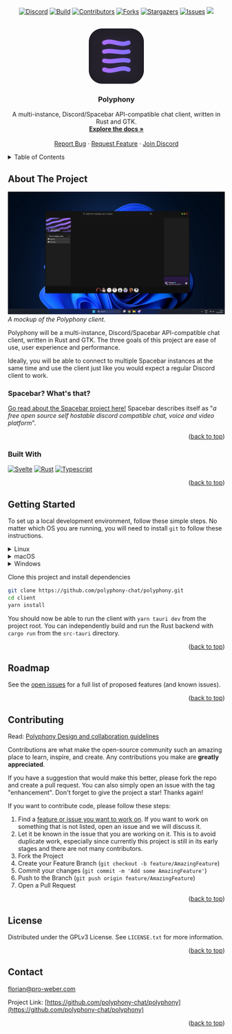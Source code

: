 <a name="readme-top"></a>

<div align="center">

[![Discord]][Discord-invite]
[![Build][build-shield]][build-url]
[![Contributors][contributors-shield]][contributors-url]
[![Forks][forks-shield]][forks-url]
[![Stargazers][stars-shield]][stars-url]
[![Issues][issues-shield]][issues-url]
<img src="https://img.shields.io/static/v1?label=Status&message=Early%20Development&color=blue">

</div>

<!-- PROJECT LOGO -->
<br />
<div align="center">
  <a href="https://github.com/polyphony-chat/polyphony">
    <img src="https://github.com/polyphony-chat/design/blob/main/branding/polyphony-2-4.png?raw=true" alt="Logo" width="128" height="128">
  </a>

<h3 align="center">Polyphony</h3>

  <p align="center">
    A multi-instance, Discord/Spacebar API-compatible chat client, written in Rust and GTK.
    <br />
    <a href="https://github.com/polyphony-chat/polyphony"><strong>Explore the docs »</strong></a>
    <br />
    <br />
    <a href="https://github.com/polyphony-chat/polyphony/issues">Report Bug</a>
    ·
    <a href="https://github.com/polyphony-chat/polyphony/issues">Request Feature</a>
    ·
    <a href="https://discord.gg/8tKSC8wzDq">Join Discord</a>
  </p>
</div>

<!-- TABLE OF CONTENTS -->
<details>
  <summary>Table of Contents</summary>
  <ol>
    <li>
      <a href="#about-the-project">About The Project</a>
      <ul>
        <li><a href="#built-with">Built With</a></li>
      </ul>
    </li>
    <li>
      <a href="#getting-started">Getting Started</a>
      <ul>
        <li><a href="#prerequisites">Prerequisites</a></li>
      </ul>
    </li>
    <li><a href="#roadmap">Roadmap</a></li>
    <li><a href="#contributing">Contributing</a></li>
    <li><a href="#license">License</a></li>
    <li><a href="#contact">Contact</a></li>
    <li><a href="#acknowledgments">Acknowledgments</a></li>
  </ol>
</details>

<!-- ABOUT THE PROJECT -->

## About The Project

![Product Mockup](https://github.com/polyphony-chat/design/blob/main/ui/client-mockup-draft.png?raw=true)
<cite>_A mockup of the Polyphony client._</cite>

Polyphony will be a multi-instance, Discord/Spacebar API-compatible chat client, written in Rust and GTK. The three goals of this project are ease of use, user experience and performance.

Ideally, you will be able to connect to multiple Spacebar instances at the same time and use the client just like you would expect a regular Discord client to work.

### Spacebar? What's that?

[Go read about the Spacebar project here!](https://github.com/spacebarchat) Spacebar describes itself as "_a free _open source _self hostable_ discord compatible_ chat, voice and video platform_".

<p align="right">(<a href="#readme-top">back to top</a>)</p>

### Built With

[![Svelte][svelte.dev]][svelte-url]
[![Rust]][rust-url]
[![Typescript]][typescript-url]

<p align="right">(<a href="#readme-top">back to top</a>)</p>

<!-- GETTING STARTED -->

## Getting Started

To set up a local development environment, follow these simple steps.
No matter which OS you are running, you will need to install `git` to follow these instructions.

 <details>
   <summary>Linux</summary>

### Prerequisites: Linux

Install the rust toolchain and cargo.

```bash
curl --proto '=https' --tlsv1.2 -sSf <https://sh.rustup.rs> | sh
```

Install Node.js v19 and yarn

Arch Linux:

```bash
sudo pacman -S nodejs yarn
```

Debian/Ubuntu:

```bash
curl -fsSL <https://deb.nodesource.com/setup_19.x> | sudo -E bash -
sudo apt-get install -y nodejs
sudo npm install -g yarn
```

 </details>

 <details>
   <summary>macOS</summary>

### Prerequisites: macOS

Install Homebrew, if you haven't already:

```bash
/bin/bash -c $(curl -fsSL <https://raw.githubusercontent.com/Homebrew/install/HEAD/install.sh>)
```

Install the rust toolchain and cargo:

```bash
brew install rustup-init
rustup-init
```

Install Node.js v19 and yarn:

```bash
brew install node yarn
```

 </details>

 <details>
   <summary>Windows</summary>

### Prerequisites: Windows

Install the rust toolchain and cargo:

1. Download and run the rustup-init.exe from <https://rustup.rs/>
2. Follow the instructions to complete the installation.

Install Node.js v19 and yarn:

1. Download the installer from <https://nodejs.org/en/download/>
2. Run the installer and follow the instructions to complete the installation.
3. Open a command prompt or PowerShell and run the following command to install yarn:

```sh
npm install -g yarn
```

 </details>

Clone this project and install dependencies

```sh
git clone https://github.com/polyphony-chat/polyphony.git
cd client
yarn install
```

You should now be able to run the client with `yarn tauri dev` from the project root.
You can independently build and run the Rust backend with `cargo run` from the `src-tauri` directory.

<p align="right">(<a href="#readme-top">back to top</a>)</p>

## Roadmap

See the [open issues](https://github.com/polyphony-chat/polyphony/issues) for a full list of proposed features (and known issues).

<p align="right">(<a href="#readme-top">back to top</a>)</p>

<!-- CONTRIBUTING -->

## Contributing

Read: [Polyphony Design and collaboration guidelines](https://github.com/polyphony-chat/polyphony/wiki/Design-Guidelines-for-collaborating-on-Polyphony)

Contributions are what make the open-source community such an amazing place to learn, inspire, and create. Any contributions you make are **greatly appreciated**.

If you have a suggestion that would make this better, please fork the repo and create a pull request. You can also simply open an issue with the tag "enhancement".
Don't forget to give the project a star! Thanks again!

If you want to contribute code, please follow these steps:

1. Find a [feature or issue you want to work on](https://github.com/polyphony-chat/polyphony/issues). If you want to work on something that is not listed, open an issue and we will discuss it.
2. Let it be known in the issue that you are working on it. This is to avoid duplicate work, especially since currently this project is still in its early stages and there are not many contributors.
3. Fork the Project
4. Create your Feature Branch (`git checkout -b feature/AmazingFeature`)
5. Commit your changes (`git commit -m 'Add some AmazingFeature'`)
6. Push to the Branch (`git push origin feature/AmazingFeature`)
7. Open a Pull Request

<p align="right">(<a href="#readme-top">back to top</a>)</p>

<!-- LICENSE -->

## License

Distributed under the GPLv3 License. See `LICENSE.txt` for more information.

<p align="right">(<a href="#readme-top">back to top</a>)</p>

<!-- CONTACT -->

## Contact

florian@pro-weber.com

Project Link: [https://github.com/polyphony-chat/polyphony](https://github.com/polyphony-chat/polyphony)

<p align="right">(<a href="#readme-top">back to top</a>)</p>

<!-- ACKNOWLEDGMENTS -->
<!-- TODO>
## Acknowledgments

* []()
* []()
* []()

<p align="right">(<a href="#readme-top">back to top</a>)</p>

<!-- MARKDOWN LINKS & IMAGES -->
<!-- https://www.markdownguide.org/basic-syntax/#reference-style-links -->

[build-shield]: https://img.shields.io/github/actions/workflow/status/polyphony-chat/polyphony/rust.yml?style=flat
[build-url]: https://github.com/polyphony-chat/polyphony/blob/main/.github/workflows/rust.yml
[contributors-shield]: https://img.shields.io/github/contributors/polyphony-chat/polyphony.svg?style=flat
[contributors-url]: https://github.com/polyphony-chat/polyphony/graphs/contributors
[forks-shield]: https://img.shields.io/github/forks/polyphony-chat/polyphony.svg?style=flat
[forks-url]: https://github.com/polyphony-chat/polyphony/network/members
[stars-shield]: https://img.shields.io/github/stars/polyphony-chat/polyphony.svg?style=flat
[stars-url]: https://github.com/polyphony-chat/polyphony/stargazers
[issues-shield]: https://img.shields.io/github/issues/polyphony-chat/polyphony.svg?style=flat
[issues-url]: https://github.com/polyphony-chat/polyphony/issues
[license-shield]: https://img.shields.io/github/license/polyphony-chat/polyphony.svg?style=flat
[license-url]: https://github.com/polyphony-chat/polyphony/blob/master/LICENSE
[svelte.dev]: https://img.shields.io/badge/Svelte-4A4A55?style=plastic&logo=svelte&logoColor=FF3E00
[svelte-url]: https://svelte.dev/
[rust]: https://img.shields.io/badge/Rust-orange?style=flat&logo=rust
[rust-url]: https://www.rust-lang.org/
[typescript]: https://img.shields.io/badge/TypeScript-blue?style=plastic&logo=typescript&logoColor=FFFFFF
[typescript-url]: https://www.typescriptlang.org/
[Discord]: https://dcbadge.vercel.app/api/server/m3FpcapGDD?style=flat
[Discord-invite]: https://discord.com/invite/m3FpcapGDD
